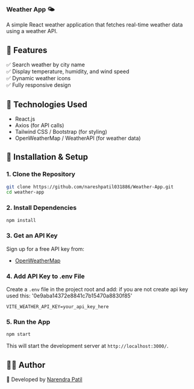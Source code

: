 ### **Weather App 🌤️**  

A simple React weather application that fetches real-time weather data using a weather API.  

## **📌 Features**  
✅ Search weather by city name  
✅ Display temperature, humidity, and wind speed  
✅ Dynamic weather icons  
✅ Fully responsive design  

## **🔧 Technologies Used**  
- React.js  
- Axios (for API calls)  
- Tailwind CSS / Bootstrap (for styling)  
- OpenWeatherMap / WeatherAPI (for weather data)  

## **🚀 Installation & Setup**  

### **1. Clone the Repository**  
```sh
git clone https://github.com/nareshpatil031886/Weather-App.git
cd weather-app
```

### **2. Install Dependencies**  
```sh
npm install
```

### **3. Get an API Key**  
Sign up for a free API key from:  
- [OpenWeatherMap](https://openweathermap.org/api) 

### **4. Add API Key to .env File**  
Create a `.env` file in the project root and add:
if you are not create api key used this: '0e9aba14372e8841c7b15470a8830f85'  
```env
VITE_WEATHER_API_KEY=your_api_key_here
```

### **5. Run the App**  
```sh
npm start
```
This will start the development server at `http://localhost:3000/`.  
 
## **👨‍💻 Author**  
🚀 Developed by [Narendra Patil ](https://github.com/nareshpatil031886)  

